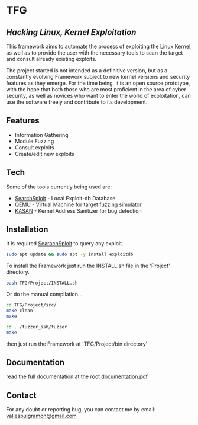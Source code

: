 # TFG
## _Hacking Linux, Kernel Exploitation_

This framework aims to automate the process of exploiting the Linux Kernel, as well as to provide the user with the necessary tools to scan the target and consult already existing exploits.

The project started is not intended as a definitive version, but as a constantly evolving Framework subject to new kernel versions and security features as they emerge. For the time being, it is an open source prototype, with the hope that both those who are most proficient in the area of cyber security, as well as novices who want to enter the world of exploitation, can use the software freely and contribute to its development.

## Features

- Information Gathering
- Module Fuzzing
- Consult exploits
- Create/edit new exploits
 

## Tech

Some of the tools currently being used are:

- [SearchSploit](https://www.exploit-db.com/searchsploit) - Local Exploit-db Database
- [QEMU](https://www.qemu.org/) - Virtual Machine for target fuzzing simulator
- [KASAN](https://www.kernel.org/doc/html/v4.14/dev-tools/kasan.html) - Kernel Address Sanitizer for bug detection

## Installation

It is required [SearachSploit](https://www.exploit-db.com/searchsploit) to query any exploit.
```sh
sudo apt update && sudo apt -y install exploitdb
```

To install the Framework just run the INSTALL.sh file in the 'Project' directory.

```sh
bash TFG/Project/INSTALL.sh
```

Or do the manual compilation...

```sh
cd TFG/Project/src/
make clean
make

cd ../fuzzer_ssh/fuzzer
make
```

then just run the Framework at 'TFG/Project/bin directory'


## Documentation
read the full documentation at the root [documentation.pdf](https://github.com/VPRamon/TFG/blob/main/documentation.pdf)

## Contact
For any doubt or reporting bug, you can contact me by email: vallespuigramon@gmail.com
